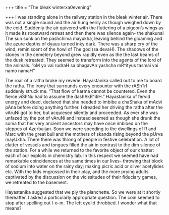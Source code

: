 +++
title = "The bleak winterxa0evening"

+++
I was standing alone in the railway station in the bleak winter air.
There was not a single sound and the air hung eerily as though weighed
down by the cold. Suddenly the air quivered with the fluttering of a
pigeon’s wings as it made its roostward retreat and then there was
silence again- the shakuna\! The sun sunk on the pashchima mayukha,
leaving behind the gloaming and the azure depths of dyaus turned inky
dark. There was a sharp cry of the wind, reminiscent of the howl of The
god (sa devaH). The shadows of the stones in the cemetery beyond grew
rapidly even as the the last beams of the dusk retreated. They seemed to
transform into the agents of the lord of the animals. “oM yo vai rudraH
sa bhagavAn yashcha mR^ityus tasmai vai namo namaH” 

The roar of a ratha broke my reverie. Hayastanika called out to me to
board the ratha. The irony that surrounds every encounter with the
rAShTrI suddenly struck me. “That flow of karma cannot be countered.
Even the fierce viShNu had to assume the dashAkR^itiH.” Hayastanika of
fervid energy and deed, declared that she needed to imbibe a chaShaka of
mAdvi pAna before doing anything further. I dreaded her driving the
ratha after the vAruNi got to her, but acquiesed silently and proceeded.
As ever she was unfazed by the pot of vAruNi and instead seemed as
though she drunk the soma that her very ancient ancestors may have once
imbibed on the steppes of Azerbaijan. Soon we were speeding to the
dwellings of R and Marc with the great bull and the mothers of skanda
rising beyond the pUrva mayUkha. There there was throng of people in
festive celebration. A lot of clatter of vessels and tongues filled the
air in contrast to the dim silence of the station. For a while we
returned to the favorite object of our chatter: each of our exploits in
chemistry lab. In this respect we seemed have had remarkable
coincidences at the same times in our lives- throwing that block of
sodium into water on the rainy day; making picric acid or silver
acetylides etc. With the kids engrossed in their play, and the more
prying adults captivated by the discussion on the vicissitudes of their
fiduciary games, we retreated to the basement.

Hayastanika suggested that we ply the planchette. So we were at it
shortly thereafter. I asked a particularly appropriate question. The
coin seemed to stop after spelling out l-o-m. The left eyelid throbbed.
I wonder what that means?
